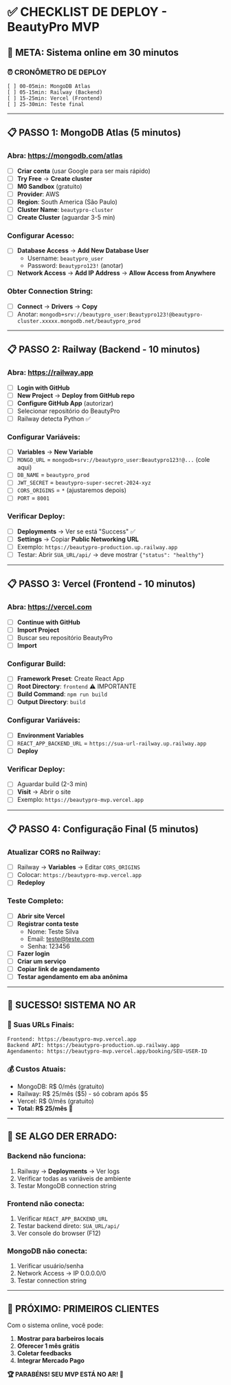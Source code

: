 # ✅ CHECKLIST DE DEPLOY - BeautyPro MVP

## 🎯 META: Sistema online em 30 minutos

### ⏰ CRONÔMETRO DE DEPLOY

```
[ ] 00-05min: MongoDB Atlas
[ ] 05-15min: Railway (Backend) 
[ ] 15-25min: Vercel (Frontend)
[ ] 25-30min: Teste final
```

---

## 📋 PASSO 1: MongoDB Atlas (5 minutos)

### Abra: https://mongodb.com/atlas

- [ ] **Criar conta** (usar Google para ser mais rápido)
- [ ] **Try Free** → **Create cluster**
- [ ] **M0 Sandbox** (gratuito)
- [ ] **Provider**: AWS
- [ ] **Region**: South America (São Paulo)
- [ ] **Cluster Name**: `beautypro-cluster`
- [ ] **Create Cluster** (aguardar 3-5 min)

### Configurar Acesso:
- [ ] **Database Access** → **Add New Database User**
  - Username: `beautypro_user`
  - Password: `Beautypro123!` (anotar)
- [ ] **Network Access** → **Add IP Address** → **Allow Access from Anywhere**

### Obter Connection String:
- [ ] **Connect** → **Drivers** → **Copy**
- [ ] Anotar: `mongodb+srv://beautypro_user:Beautypro123!@beautypro-cluster.xxxxx.mongodb.net/beautypro_prod`

---

## 📋 PASSO 2: Railway (Backend - 10 minutos)

### Abra: https://railway.app

- [ ] **Login with GitHub**
- [ ] **New Project** → **Deploy from GitHub repo**
- [ ] **Configure GitHub App** (autorizar)
- [ ] Selecionar repositório do BeautyPro
- [ ] Railway detecta Python ✅

### Configurar Variáveis:
- [ ] **Variables** → **New Variable**
- [ ] `MONGO_URL` = `mongodb+srv://beautypro_user:Beautypro123!@...` (cole aqui)
- [ ] `DB_NAME` = `beautypro_prod`
- [ ] `JWT_SECRET` = `beautypro-super-secret-2024-xyz`
- [ ] `CORS_ORIGINS` = `*` (ajustaremos depois)
- [ ] `PORT` = `8001`

### Verificar Deploy:
- [ ] **Deployments** → Ver se está "Success" ✅
- [ ] **Settings** → Copiar **Public Networking URL**
- [ ] Exemplo: `https://beautypro-production.up.railway.app`
- [ ] Testar: Abrir `SUA_URL/api/` → deve mostrar `{"status": "healthy"}`

---

## 📋 PASSO 3: Vercel (Frontend - 10 minutos)

### Abra: https://vercel.com

- [ ] **Continue with GitHub**
- [ ] **Import Project**
- [ ] Buscar seu repositório BeautyPro
- [ ] **Import**

### Configurar Build:
- [ ] **Framework Preset**: Create React App
- [ ] **Root Directory**: `frontend` ⚠️ IMPORTANTE
- [ ] **Build Command**: `npm run build`
- [ ] **Output Directory**: `build`

### Configurar Variáveis:
- [ ] **Environment Variables**
- [ ] `REACT_APP_BACKEND_URL` = `https://sua-url-railway.up.railway.app`
- [ ] **Deploy**

### Verificar Deploy:
- [ ] Aguardar build (2-3 min)
- [ ] **Visit** → Abrir o site
- [ ] Exemplo: `https://beautypro-mvp.vercel.app`

---

## 📋 PASSO 4: Configuração Final (5 minutos)

### Atualizar CORS no Railway:
- [ ] Railway → **Variables** → Editar `CORS_ORIGINS`
- [ ] Colocar: `https://beautypro-mvp.vercel.app`
- [ ] **Redeploy**

### Teste Completo:
- [ ] **Abrir site Vercel**
- [ ] **Registrar conta teste**
  - Nome: Teste Silva
  - Email: teste@teste.com
  - Senha: 123456
- [ ] **Fazer login**
- [ ] **Criar um serviço**
- [ ] **Copiar link de agendamento**
- [ ] **Testar agendamento em aba anônima**

---

## 🎉 SUCESSO! SISTEMA NO AR

### 📱 Suas URLs Finais:
```
Frontend: https://beautypro-mvp.vercel.app
Backend API: https://beautypro-production.up.railway.app
Agendamento: https://beautypro-mvp.vercel.app/booking/SEU-USER-ID
```

### 💰 Custos Atuais:
- MongoDB: R$ 0/mês (gratuito)
- Railway: R$ 25/mês ($5) - só cobram após $5
- Vercel: R$ 0/mês (gratuito)
- **Total: R$ 25/mês** 🎯

---

## 🚨 SE ALGO DER ERRADO:

### Backend não funciona:
1. Railway → **Deployments** → Ver logs
2. Verificar todas as variáveis de ambiente
3. Testar MongoDB connection string

### Frontend não conecta:
1. Verificar `REACT_APP_BACKEND_URL`
2. Testar backend direto: `SUA_URL/api/`
3. Ver console do browser (F12)

### MongoDB não conecta:
1. Verificar usuário/senha
2. Network Access → IP 0.0.0.0/0
3. Testar connection string

---

## 🎯 PRÓXIMO: PRIMEIROS CLIENTES

Com o sistema online, você pode:
1. **Mostrar para barbeiros locais**
2. **Oferecer 1 mês grátis**  
3. **Coletar feedbacks**
4. **Integrar Mercado Pago**

**🏆 PARABÉNS! SEU MVP ESTÁ NO AR! 🚀**